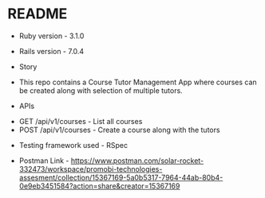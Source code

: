 # README

* Ruby version - 3.1.0
* Rails version - 7.0.4

* Story
- This repo contains a Course Tutor Management App where courses can be created along with selection of multiple tutors.

* APIs
- GET /api/v1/courses - List all courses
- POST /api/v1/courses - Create a course along with the tutors

* Testing framework used - RSpec

* Postman Link - https://www.postman.com/solar-rocket-332473/workspace/promobi-technologies-assesment/collection/15367169-5a0b5317-7964-44ab-80b4-0e9eb3451584?action=share&creator=15367169




